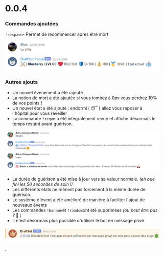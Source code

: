 # 0.0.4

### Commandes ajoutées

`!respawn`- Permet de recommencer après être mort.

![Mourir n&apos;est pas gratuit.](../.gitbook/assets/image%20%2822%29.png)

### Autres ajouts

* Un nouvel évènement a été rajouté
* La notion de mort a été ajoutée si vous tombez à 0pv vous perdrez 10% de vos points !
* Un nouvel état a été ajouté : endormi \( 😴 \) allez vous reposer à l'hôpital pour vous réveiller
* La commande `!regen` a été intégralement revue et affiche désormais le temps restant avant guérison.

![Tellement de pr&#xE9;cision c&apos;est incroyable.](../.gitbook/assets/image%20%2817%29.png)

* La durée de guérison a été mise à jour vers sa valeur normale. _\(eh oue fini les 50 secondes de soin !\)_
* Les différents états ne mènent pas forcément à la même durée de guérison.
* Le système d'évent a été amélioré de manière à faciliter l'ajout de nouveaux évents
* Les commandes `!banane`et `!random`ont été supprimées  _\(ou peut être pas ?_ 🍌 _\)_
* Il n'est désormais plus possible d'utiliser le bot en message privé

![En fait le bot ne sera jamais disponible en message priv&#xE9; parce que j&apos;aime voir les gens jouer.](../.gitbook/assets/image%20%2819%29.png)

.

